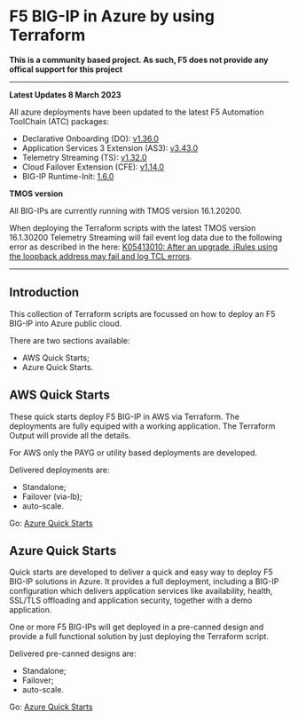 # F5 BIG-IP in Azure by using Terraform

**This is a community based project. As such, F5 does not provide any offical support for this project**

-----

**Latest Updates 8 March 2023**

All azure deployments have been updated to the latest F5 Automation ToolChain (ATC) packages:
* Declarative Onboarding (DO): [v1.36.0](https://github.com/F5Networks/f5-declarative-onboarding/releases)
* Application Services 3 Extension (AS3): [v3.43.0](https://github.com/F5Networks/f5-appsvcs-extension/releases)
* Telemetry Streaming (TS): [v1.32.0](https://github.com/F5Networks/f5-telemetry-streaming/releases)
* Cloud Failover Extension (CFE): [v1.14.0](https://github.com/F5Networks/f5-cloud-failover-extension/releases)
* BIG-IP Runtime-Init: [1.6.0](https://github.com/F5Networks/f5-bigip-runtime-init/releases)

**TMOS version**

All BIG-IPs are currently running with TMOS version 16.1.20200. 

When deploying the Terraform scripts with the latest TMOS version 16.1.30200 Telemetry Streaming will fail event log data due to the following error as described in the here: [K05413010: After an upgrade, iRules using the loopback address may fail and log TCL errors](https://my.f5.com/manage/s/article/K05413010).

-----

## Introduction
This collection of Terraform scripts are focussed on how to deploy an F5 BIG-IP into Azure public cloud.

There are two sections available:
- AWS Quick Starts;
- Azure Quick Starts.

## AWS Quick Starts

These quick starts deploy F5 BIG-IP in AWS via Terraform. The deployments are fully equiped with a working application. The Terraform Output will provide all the details.

For AWS only the PAYG or utility based deployments are developed.

Delivered deployments are:
- Standalone;
- Failover (via-lb);
- auto-scale.

Go: [Azure Quick Starts](/aws-quickstarts/)

## Azure Quick Starts

Quick starts are developed to deliver a quick and easy way to deploy F5 BIG-IP solutions in Azure. It provides a full deployment, including a BIG-IP configuration which delivers application services like availability, health, SSL/TLS offloading and application security, together with a demo application.

One or more F5 BIG-IPs will get deployed in a pre-canned design and provide a full functional solution by just deploying the Terraform script.

Delivered pre-canned designs are:
- Standalone;
- Failover;
- auto-scale.

Go: [Azure Quick Starts](/azure-quickstarts/)

